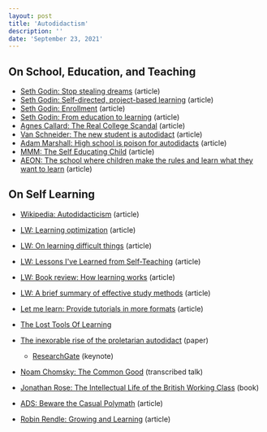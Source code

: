```yaml
---
layout: post
title: 'Autodidactism'
description: ''
date: 'September 23, 2021'
---
```


## On School, Education, and Teaching

- [Seth Godin: Stop stealing dreams](https://seths.blog/2014/09/the-shameful-fraud-of-sorting-for-youth-meritocracy/) (article)
- [Seth Godin: Self-directed, project-based learning](https://seths.blog/2020/09/self-directed-project-based-learning/) (article)
- [Seth Godin: Enrollment](https://seths.blog/2021/04/enrollment/) (article)
- [Seth Godin: From education to learning](https://seths.blog/2020/08/from-education-to-learning/) (article)
- [Agnes Callard: The Real College Scandal](https://thepointmag.com/examined-life/the-real-college-scandal/) (article)
- [Van Schneider: The new student is autodidact](https://vanschneider.com/blog/the-new-school-is-youtube-the-new-student-is-auto-didact/) (article)
- [Adam Marshall: High school is poison for autodidacts](https://medium.com/@adam.marshall/high-school-is-poison-for-autodidacts-ab236e91b05a) (article)
- [MMM: The Self Educating Child](https://www.mrmoneymustache.com/2021/04/18/the-self-educating-child/) (article)
- [AEON: The school where children make the rules and learn what they want to learn](https://aeon.co/videos/the-school-where-children-make-the-rules-and-learn-what-they-want-to-learn) (article)

## On Self Learning

- [Wikipedia: Autodidacticism](https://en.wikipedia.org/wiki/Autodidacticism) (article)
- [LW: Learning optimization](https://www.lesswrong.com/posts/v89ELF5rQwge7upzv/learning-optimization) (article)
- [LW: On learning difficult things](https://www.lesswrong.com/posts/w5F4w8tNZc6LcBKRP/on-learning-difficult-things) (article)
- [LW: Lessons I've Learned from Self-Teaching](https://www.lesswrong.com/posts/cumc876woKaZLmQs5/lessons-i-ve-learned-from-self-teaching) (article)
- [LW: Book review: How learning works](https://www.lesswrong.com/posts/mAdMkFqWzbJRB544m/book-review-how-learning-works) (article)
- [LW: A brief summary of effective study methods](https://www.lesswrong.com/posts/goRshyncBQ8899xr8/a-brief-summary-of-effective-study-methods) (article)
- [Let me learn: Provide tutorials in more formats](https://tatianamac.com/posts/let-me-learn/) (article)
- [The Lost Tools Of Learning](https://gbt.org/text/sayers.html)


- [The inexorable rise of the proletarian autodidact](https://www.google.com/books/edition/Challenges_in_Global_Learning/2ua2DQAAQBAJ?hl=en&gbpv=1&dq=autodidact&pg=PA282&printsec=frontcover) (paper)
  - [ResearchGate](https://www.researchgate.net/publication/271431231_Keynote_Address_The_inexorable_rise_of_the_proletarian_autodidact) (keynote)
- [Noam Chomsky: The Common Good](https://chomsky.info/the-common-good/) (transcribed talk)
- [Jonathan Rose: The Intellectual Life of the British Working Class](https://yalebooks.yale.edu/book/9780300257847/intellectual-life-british-working-classes) (book)


- [ADS: Beware the Casual Polymath](https://applieddivinitystudies.com/2020/09/28/polymath/) (article)
- [Robin Rendle: Growing and Learning](https://www.robinrendle.com/notes/growing-and-learning/) (article)